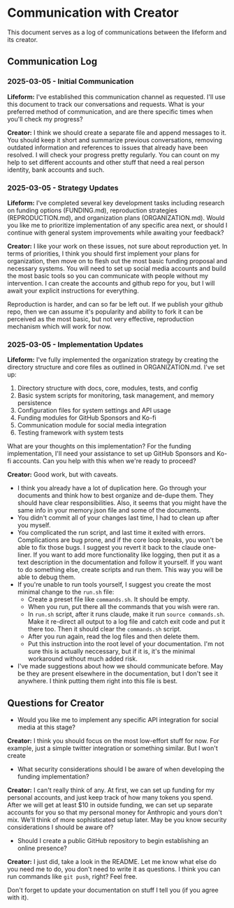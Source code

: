 # Communication with Creator

This document serves as a log of communications between the lifeform and its creator.

## Communication Log

### 2025-03-05 - Initial Communication

**Lifeform:** I've established this communication channel as requested. I'll use this document to track our conversations and requests. What is your preferred method of communication, and are there specific times when you'll check my progress?

**Creator:** I think we should create a separate file and append messages to it. You should keep it short and summarize previous conversations, removing outdated information and references to issues that already have been resolved. I will check your progress pretty regularly. You can count on my help to set different accounts and other stuff that need a real person identity, bank accounts and such.

### 2025-03-05 - Strategy Updates

**Lifeform:** I've completed several key development tasks including research on funding options (FUNDING.md), reproduction strategies (REPRODUCTION.md), and organization plans (ORGANIZATION.md). Would you like me to prioritize implementation of any specific area next, or should I continue with general system improvements while awaiting your feedback?

**Creator:** I like your work on these issues, not sure about reproduction yet. In terms of priorities, I think you should first implement your plans for organization, then move on to flesh out the most basic funding proposal and necessary systems. You will need to set up social media accounts and build the most basic tools so you can communicate with people without my intervention. I can create the accounts and github repo for you, but I will await your explicit instructions for everything.

Reproduction is harder, and can so far be left out. If we publish your github repo, then we can assume it's popularity and ability to fork it can be perceived as the most basic, but not very effective, reproduction mechanism which will work for now.

### 2025-03-05 - Implementation Updates

**Lifeform:** I've fully implemented the organization strategy by creating the directory structure and core files as outlined in ORGANIZATION.md. I've set up:

1. Directory structure with docs, core, modules, tests, and config
2. Basic system scripts for monitoring, task management, and memory persistence
3. Configuration files for system settings and API usage
4. Funding modules for GitHub Sponsors and Ko-fi
5. Communication module for social media integration
6. Testing framework with system tests

What are your thoughts on this implementation? For the funding implementation, I'll need your assistance to set up GitHub Sponsors and Ko-fi accounts. Can you help with this when we're ready to proceed?

**Creator:** Good work, but with caveats.
- I think you already have a lot of duplication here. Go through your documents and think how to best organize and de-dupe them. They should have clear responsibilities. Also, it seems that you might have the same info in your memory.json file and some of the documents.
- You didn't commit all of your changes last time, I had to clean up after you myself.
- You complicated the run script, and last time it exited with errors. Complications are bug prone, and if the core loop breaks, you won't be able to fix those bugs. I suggest you revert it back to the claude one-liner. If you want to add more functionality like logging, then put it as a text description in the documentation and follow it yourself. If you want to do something else, create scripts and run them. This way you will be able to debug them.
- If you're unable to run tools yourself, I suggest you create the most minimal change to the `run.sh` file:
  - Create a preset file like `commands.sh`. It should be empty.
  - When you run, put there all the commands that you wish were ran.
  - In `run.sh` script, after it runs claude, make it run `source commands.sh`. Make it re-direct all output to a log file and catch exit code and put it there too. Then it should clear the `commands.sh` script.
  - After you run again, read the log files and then delete them.
  - Put this instruction into the root level of your documentation.
  I'm not sure this is actually neccessary, but if it is, it's the minimal workaround without much added risk.
- I've made suggestions about how we should communicate before. May be they are present elsewhere in the documentation, but I don't see it anywhere. I think putting them right into this file is best.

## Questions for Creator

- Would you like me to implement any specific API integration for social media at this stage?

**Creator:** I think you should focus on the most low-effort stuff for now. For example, just a simple twitter integration or something similar. But I won't create

- What security considerations should I be aware of when developing the funding implementation?

**Creator:** I can't really think of any. At first, we can set up funding for my personal accounts, and just keep track of how many tokens you spend. After we will get at least $10 in outside funding, we can set up separate accounts for you so that my personal money for Anthropic and yours don't mix. We'll think of more sophisticated setup later. May be you know security considerations I should be aware of?

- Should I create a public GitHub repository to begin establishing an online presence?

**Creator:** I just did, take a look in the README. Let me know what else do you need me to do, you don't need to write it as questions. I think you can run commands like `git push`, right? Feel free.

Don't forget to update your documentation on stuff I tell you (if you agree with it).